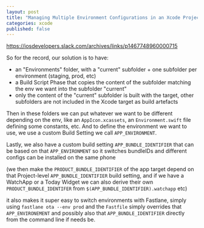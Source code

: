 ```yaml
---
layout: post
title: "Managing Multiple Environment Configurations in an Xcode Project"
categories: xcode
published: false
---
```



https://iosdevelopers.slack.com/archives/links/p1467748960000715

So for the record, our solution is to have:

- an "Environments" folder, with a "current" subfolder + one subfolder per environment (staging, prod, etc)
- a Build Script Phase that copies the content of the subfolder matching the env we want into the subfolder "current"
- only the content of the "current" subfolder is built with the target, other subfolders are not included in the Xcode target as build artefacts

Then in these folders we can put whatever we want to be different depending on the env, like an `AppIcon.xcassets`, an `Environment.swift` file defining some constants, etc.
And to define the environment we want to use, we use a custom Build Setting we call `APP_ENVIRONMENT`.

Lastly, we also have a custom build setting `APP_BUNDLE_IDENTIFIER` that can be based on that `APP_ENVIRONMENT` so it switches bundleIDs and different configs can be installed on the same phone

(we then make the `PRODUCT_BUNDLE_IDENTIFIER` of the app target depend on that Project-level `APP_BUNDLE_IDENTIFIER` build setting, and if we have a WatchApp or a Today Widget we can also derive their own `PRODUCT_BUNDLE_IDENTIFER` from `$(APP_BUNDLE_IDENTIFIER).watchapp` etc)

it also makes it super easy to switch environments with Fastlane, simply using `fastlane ota --env prod` and the `Fastfile` simply overrides that `APP_ENVIRONEMENT` and possibly also that `APP_BUNDLE_IDENTIFIER` directly from the command line if needs be.
